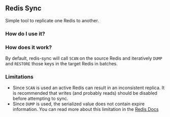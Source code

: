 ## Redis Sync

Simple tool to replicate one Redis to another.

### How do I use it?

### How does it work?

By default, redis-sync will call `SCAN` on the source Redis and iteratively 
`DUMP` and `RESTORE` those keys in the target Redis in batches.

### Limitations

* Since `SCAN` is used an active Redis can result in an inconsistent replica.
    It is recommended that writes (and probably reads) should be disabled before
    attempting to sync.
* Since `DUMP` is used, the serialized value does not contain expire information.
    You can read more about this limitation in the [Redis Docs](https://redis.io/commands/dump)

